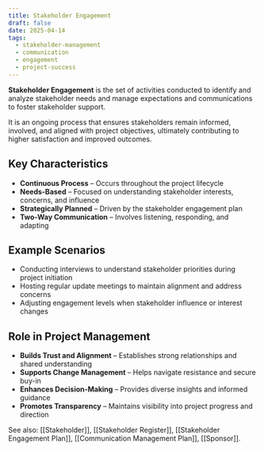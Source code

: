 ```yaml
---
title: Stakeholder Engagement
draft: false
date: 2025-04-14
tags:
  - stakeholder-management
  - communication
  - engagement
  - project-success
---
```


**Stakeholder Engagement** is the set of activities conducted to identify and analyze stakeholder needs and manage expectations and communications to foster stakeholder support.

It is an ongoing process that ensures stakeholders remain informed, involved, and aligned with project objectives, ultimately contributing to higher satisfaction and improved outcomes.

## Key Characteristics

- **Continuous Process** – Occurs throughout the project lifecycle  
- **Needs-Based** – Focused on understanding stakeholder interests, concerns, and influence  
- **Strategically Planned** – Driven by the stakeholder engagement plan  
- **Two-Way Communication** – Involves listening, responding, and adapting  

## Example Scenarios

- Conducting interviews to understand stakeholder priorities during project initiation  
- Hosting regular update meetings to maintain alignment and address concerns  
- Adjusting engagement levels when stakeholder influence or interest changes  

## Role in Project Management

- **Builds Trust and Alignment** – Establishes strong relationships and shared understanding  
- **Supports Change Management** – Helps navigate resistance and secure buy-in  
- **Enhances Decision-Making** – Provides diverse insights and informed guidance  
- **Promotes Transparency** – Maintains visibility into project progress and direction  

See also: [[Stakeholder]], [[Stakeholder Register]], [[Stakeholder Engagement Plan]], [[Communication Management Plan]], [[Sponsor]].
